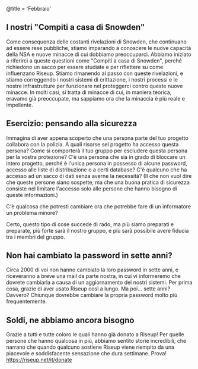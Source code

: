 @title = 'Febbraio'

## I nostri "Compiti a casa di Snowden"

Come consequenza delle costanti rivelazioni di Snowden, che continuano ad essere rese pubbliche, stiamo imparando a conoscere le nuove capacità della NSA e nuove minacce di cui dobbiamo preoccuparci. Abbiamo iniziato a riferirci a queste questioni come "Compiti a casa di Snowden", perché richiedono un sacco per essere studiate e per riflettere su come influenzano Riseup. Stiamo rimanendo al passo con queste rivelazioni, e stiamo correggendo i nostri sistemi di crittazione, i nostri processi e le nostre infrastrutture per funzionare nel proteggerci contro queste nuove minacce. In molti casi, si tratta di minacce di cui, in maniera teorica, eravamo già preoccupate, ma sappiamo ora che la minaccia è più reale e impellente.


## Esercizio: pensando alla sicurezza

Immagina di aver appena scoperto che una persona parte del tuo progetto collabora con la polizia. A quali risorse sel progetto ha accesso questa persona? Come si comporterà il tuo gruppo per escludere questa persona per la vostra protezione? C'è una persona che sia in grado di bloccare un intero progetto, perché è l'unica persona in possesso di alcune password, accesso alle liste di distribuzione o a certi database? C'è qualcuno che ha accesso ad un sacco di dati senza averne la necessità? (Il che non vuol dire che queste persone siano sospette, ma che una buona pratica di sicurezza consiste nel limitare l'accesso solo alle persone che hanno bisogno di queste informazioni.)

C'è qualcosa che potresti cambiare ora che potrebbe fare di un informatore un problema minore?

Certo, questo tipo di cose succede di rado, ma più siamo preparati e preparate, più forte sarà il nostro gruppo, e più sarà possibile avere fiducia tra i membri del gruppo.


## Non hai cambiato la password in sette anni?

Circa 2000 di voi non hanno cambiato la loro password in sette anni, e riceveranno a breve una mail da parte nostra, in cui vi informeremo che dovrete cambiarla a causa di un aggiornamento dei nostri sistemi.
Per prima cosa, grazie di aver usato Riseup così a lungo. Ma poi... sette anni? Davvero? Chiunque dovrebbe cambiare la propria password molto più frequentemente.


## Soldi, ne abbiamo ancora bisogno

Grazie a tutti e tutte coloro le quali hanno già donato a Riseup! Per quelle persone che hanno qualcosa in più, abbiamo sentito storie incredibili, che narrano che quando qualcuno sostiene Riseup viene riempito da una piacevole e soddisfacente sensazione che dura settimane. Prova!
https://riseup.net/it/donate
